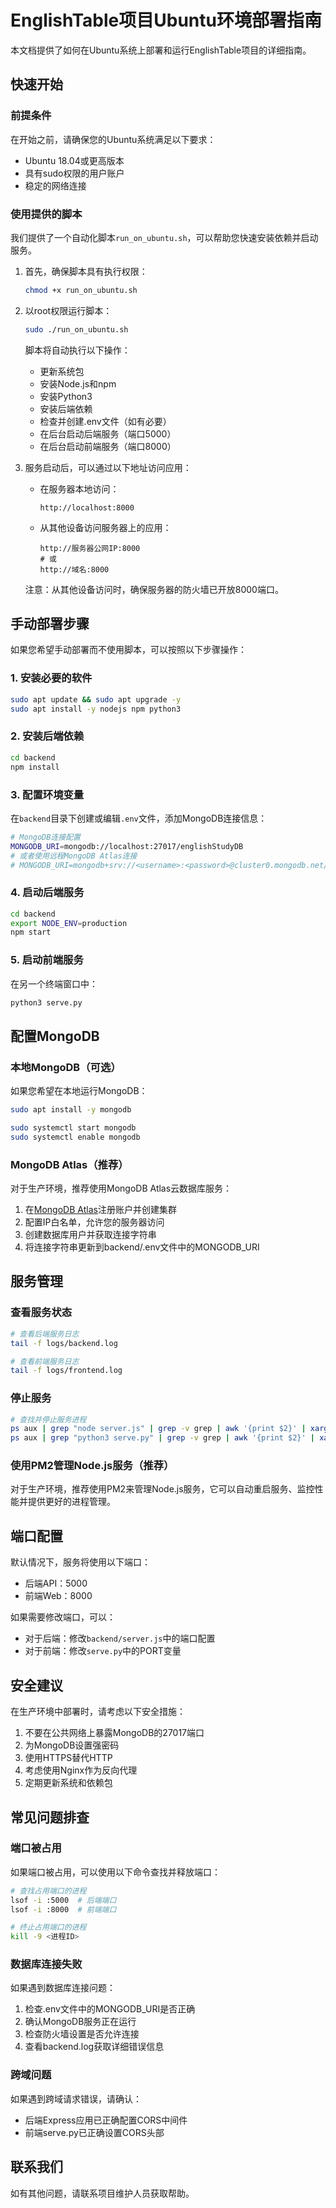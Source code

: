 # EnglishTable项目Ubuntu环境部署指南

本文档提供了如何在Ubuntu系统上部署和运行EnglishTable项目的详细指南。

## 快速开始

### 前提条件

在开始之前，请确保您的Ubuntu系统满足以下要求：

- Ubuntu 18.04或更高版本
- 具有sudo权限的用户账户
- 稳定的网络连接

### 使用提供的脚本

我们提供了一个自动化脚本`run_on_ubuntu.sh`，可以帮助您快速安装依赖并启动服务。

1. 首先，确保脚本具有执行权限：

   ```bash
   chmod +x run_on_ubuntu.sh
   ```

2. 以root权限运行脚本：

   ```bash
   sudo ./run_on_ubuntu.sh
   ```

   脚本将自动执行以下操作：
   - 更新系统包
   - 安装Node.js和npm
   - 安装Python3
   - 安装后端依赖
   - 检查并创建.env文件（如有必要）
   - 在后台启动后端服务（端口5000）
   - 在后台启动前端服务（端口8000）

3. 服务启动后，可以通过以下地址访问应用：
   - 在服务器本地访问：
     ```
     http://localhost:8000
     ```
   - 从其他设备访问服务器上的应用：
     ```
     http://服务器公网IP:8000
     # 或
     http://域名:8000
     ```
   
   注意：从其他设备访问时，确保服务器的防火墙已开放8000端口。

## 手动部署步骤

如果您希望手动部署而不使用脚本，可以按照以下步骤操作：

### 1. 安装必要的软件

```bash
sudo apt update && sudo apt upgrade -y
sudo apt install -y nodejs npm python3
```

### 2. 安装后端依赖

```bash
cd backend
npm install
```

### 3. 配置环境变量

在`backend`目录下创建或编辑`.env`文件，添加MongoDB连接信息：

```bash
# MongoDB连接配置
MONGODB_URI=mongodb://localhost:27017/englishStudyDB
# 或者使用远程MongoDB Atlas连接
# MONGODB_URI=mongodb+srv://<username>:<password>@cluster0.mongodb.net/englishStudyDB?retryWrites=true&w=majority
```

### 4. 启动后端服务

```bash
cd backend
export NODE_ENV=production
npm start
```

### 5. 启动前端服务

在另一个终端窗口中：

```bash
python3 serve.py
```

## 配置MongoDB

### 本地MongoDB（可选）

如果您希望在本地运行MongoDB：

```bash
sudo apt install -y mongodb

sudo systemctl start mongodb
sudo systemctl enable mongodb
```

### MongoDB Atlas（推荐）

对于生产环境，推荐使用MongoDB Atlas云数据库服务：

1. 在[MongoDB Atlas](https://www.mongodb.com/cloud/atlas)注册账户并创建集群
2. 配置IP白名单，允许您的服务器访问
3. 创建数据库用户并获取连接字符串
4. 将连接字符串更新到backend/.env文件中的MONGODB_URI

## 服务管理

### 查看服务状态

```bash
# 查看后端服务日志
tail -f logs/backend.log

# 查看前端服务日志
tail -f logs/frontend.log
```

### 停止服务

```bash
# 查找并停止服务进程
ps aux | grep "node server.js" | grep -v grep | awk '{print $2}' | xargs kill
ps aux | grep "python3 serve.py" | grep -v grep | awk '{print $2}' | xargs kill
```

### 使用PM2管理Node.js服务（推荐）

对于生产环境，推荐使用PM2来管理Node.js服务，它可以自动重启服务、监控性能并提供更好的进程管理。

## 端口配置

默认情况下，服务将使用以下端口：
- 后端API：5000
- 前端Web：8000

如果需要修改端口，可以：
- 对于后端：修改`backend/server.js`中的端口配置
- 对于前端：修改`serve.py`中的PORT变量

## 安全建议

在生产环境中部署时，请考虑以下安全措施：

1. 不要在公共网络上暴露MongoDB的27017端口
2. 为MongoDB设置强密码
3. 使用HTTPS替代HTTP
4. 考虑使用Nginx作为反向代理
5. 定期更新系统和依赖包

## 常见问题排查

### 端口被占用

如果端口被占用，可以使用以下命令查找并释放端口：

```bash
# 查找占用端口的进程
lsof -i :5000  # 后端端口
lsof -i :8000  # 前端端口

# 终止占用端口的进程
kill -9 <进程ID>
```

### 数据库连接失败

如果遇到数据库连接问题：

1. 检查.env文件中的MONGODB_URI是否正确
2. 确认MongoDB服务正在运行
3. 检查防火墙设置是否允许连接
4. 查看backend.log获取详细错误信息

### 跨域问题

如果遇到跨域请求错误，请确认：
- 后端Express应用已正确配置CORS中间件
- 前端serve.py已正确设置CORS头部

## 联系我们

如有其他问题，请联系项目维护人员获取帮助。